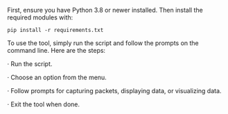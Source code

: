 First, ensure you have Python 3.8 or newer installed. Then install the required modules with:
```
pip install -r requirements.txt
```

To use the tool, simply run the script and follow the prompts on the command line. Here are the steps:

· Run the script.

· Choose an option from the menu.

· Follow prompts for capturing packets, displaying data, or visualizing data.

· Exit the tool when done.
